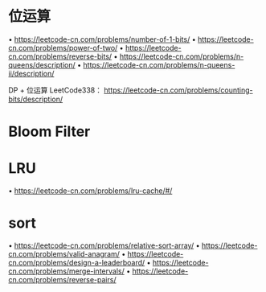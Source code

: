 
# 位运算
• https://leetcode-cn.com/problems/number-of-1-bits/
• https://leetcode-cn.com/problems/power-of-two/
• https://leetcode-cn.com/problems/reverse-bits/
• https://leetcode-cn.com/problems/n-queens/description/
• https://leetcode-cn.com/problems/n-queens-ii/description/

DP + 位运算
LeetCode338：
https://leetcode-cn.com/problems/counting-bits/description/

# Bloom Filter


# LRU
• https://leetcode-cn.com/problems/lru-cache/#/

# sort
• https://leetcode-cn.com/problems/relative-sort-array/
• https://leetcode-cn.com/problems/valid-anagram/
• https://leetcode-cn.com/problems/design-a-leaderboard/
• https://leetcode-cn.com/problems/merge-intervals/
• https://leetcode-cn.com/problems/reverse-pairs/